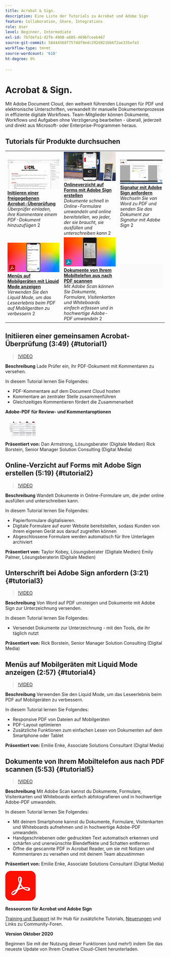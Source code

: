 ```yaml
---
title: Acrobat & Sign.
description: Eine Liste der Tutorials zu Acrobat und Adobe Sign
feature: Collaboration, Share, Integrations
role: User
level: Beginner, Intermediate
exl-id: 7b7defa1-d2fb-4908-a605-4696fceeb467
source-git-commit: 58444368f757ddf9edc292d921bb6f2ae335efa3
workflow-type: tm+mt
source-wordcount: '610'
ht-degree: 0%

---
```


# Acrobat &amp; Sign.

Mit Adobe Document Cloud, den weltweit führenden Lösungen für PDF und elektronische Unterschriften, verwandelt ihr manuelle Dokumentenprozesse in effiziente digitale Workflows. Team-Mitglieder können Dokumente, Workflows und Aufgaben ohne Verzögerung bearbeiten - überall, jederzeit und direkt aus Microsoft- oder Enterprise-Programmen heraus.

## Tutorials für Produkte durchsuchen

<table style="table-layout:fixed">
<tr>
 <td>
   <a href="acrobat-sign.md#tutorial1">
      <img alt="Initiieren einer gemeinsamen Acrobat-Überprüfung" src="../assets/acrobat_sharedreview_armstrong.jpg" />
   </a>
    <div>
   <a href="acrobat-sign.md#tutorial1"><strong>Initiieren einer freigegebenen Acrobat-Überprüfung</strong></a>
    </div>
    <em>Überprüfer einladen, ihre Kommentare einem PDF-Dokument hinzuzufügen</em>
    2<br>
  </td>
  <td>
    <a href="acrobat-sign.md#tutorial2">
        <img alt="Forms mit Adobe Sign erstellen und auf Online-Services verzichten" src="../assets/sign_webforms_palmer-kobey_thumbnail.jpg" />
    </a>
    <div>
    <a href="acrobat-sign.md#tutorial2"><strong>Onlineverzicht auf Forms mit Adobe Sign erstellen</strong></a>
    </div>
    <em>Dokumente schnell in Online-Formulare umwandeln und online bereitstellen, wo jeder, der sie braucht, sie ausfüllen und unterschreiben kann</em>
    2<br>
  </td>
  <td>
   <a href="acrobat-sign.md#tutorial3">
      <img alt="Signatur mit Adobe Sign anfordern" src="../assets/sign_request-signature_borstein_thumbnail.jpg" />
   </a>
    <div>
    <a href="acrobat-sign.md#tutorial3"><strong>Signatur mit Adobe Sign anfordern</strong></a>
    </div>
    <em>Wechseln Sie von Word zu PDF und senden Sie das Dokument zur Signatur mit Adobe Sign</em>
    2<br>
  </td>
</tr>
<tr>
 <td>
   <a href="acrobat-sign.md#tutorial4">
      <img alt="Anzeigen von Menüs auf Mobilgeräten mit Liquid Mode" src="../assets/acrobat_liquidmode_enke_thumbnail.jpg" />
   </a>
    <div>
   <a href="acrobat-sign.md#tutorial4"><strong>Menüs auf Mobilgeräten mit Liquid Mode anzeigen</strong></a>
    </div>
    <em>Verwenden Sie den Liquid Mode, um das Leseerlebnis beim PDF auf Mobilgeräten zu verbessern</em>
    2<br>
  </td>
  <td>
    <a href="acrobat-sign.md#tutorial5">
        <img alt="Scannen von Dokumenten in PDF über Ihr Mobiltelefon" src="../assets/acrobat_scan_enke.jpg" />
    </a>
    <div>
    <a href="acrobat-sign.md#tutorial5"><strong>Dokumente von Ihrem Mobiltelefon aus nach PDF scannen</strong></a>
    </div>
    <em>Mit Adobe Scan können Sie Dokumente, Formulare, Visitenkarten und Whiteboards einfach erfassen und in hochwertige Adobe-PDF umwandeln</em>
    2<br>
  </td>
  <td>
    <img alt="Spacer" src="../assets/Gray_thumbnail.png" />
    <div>
    <br>
  </td>
</tr>
</table>

## Initiieren einer gemeinsamen Acrobat-Überprüfung (3:49) {#tutorial1}

>[!VIDEO](https://video.tv.adobe.com/v/326777?hidetitle=true)

**Beschreibung**
Lade Prüfer ein, ihr PDF-Dokument mit Kommentaren zu versehen.

In diesem Tutorial lernen Sie Folgendes:
* PDF-Kommentare auf dem Document Cloud hosten
* Kommentare an zentraler Stelle zusammenführen
* Gleichzeitiges Kommentieren fördert die Zusammenarbeit

**Adobe-PDF für Review- und Kommentaroptionen**

[![Vergleichsabbild](../assets/ComparisonPDF_thumbnail_96.png)](../assets/Adobe_Review_and_Comment_Comparisons.pdf)

**Präsentiert von:**
Dan Armstrong, Lösungsberater (Digitale Medien)
Rick Borstein, Senior Manager Solution Consulting (Digital Media)

## Online-Verzicht auf Forms mit Adobe Sign erstellen (5:19) {#tutorial2}

>[!VIDEO](https://video.tv.adobe.com/v/326776?hidetitle=true)

**Beschreibung**
Wandelt Dokumente in Online-Formulare um, die jeder online ausfüllen und unterschreiben kann.

In diesem Tutorial lernen Sie Folgendes:
* Papierformulare digitalisieren.
* Digitale Formulare auf eurer Website bereitstellen, sodass Kunden von ihrem eigenen Gerät aus darauf zugreifen können
* Abgeschlossene Formulare werden automatisch für Ihre Unterlagen archiviert

**Präsentiert von:**
Taylor Kobey, Lösungsberater (Digitale Medien)
Emily Palmer, Lösungsberaterin (Digitale Medien)

## Unterschrift bei Adobe Sign anfordern (3:21) {#tutorial3}

>[!VIDEO](https://video.tv.adobe.com/v/326801?hidetitle=true)

**Beschreibung**
Von Word auf PDF umsteigen und Dokumente mit Adobe Sign zur Unterzeichnung versenden.

In diesem Tutorial lernen Sie Folgendes:
* Versendet Dokumente zur Unterzeichnung - mit den Tools, die ihr täglich nutzt

**Präsentiert von:**
Rick Borstein, Senior Manager Solution Consulting (Digital Media)

## Menüs auf Mobilgeräten mit Liquid Mode anzeigen (2:57) {#tutorial4}

>[!VIDEO](https://video.tv.adobe.com/v/327093?hidetitle=true)

**Beschreibung**
Verwenden Sie den Liquid Mode, um das Leseerlebnis beim PDF auf Mobilgeräten zu verbessern.

In diesem Tutorial lernen Sie Folgendes:
* Responsive PDF von Dateien auf Mobilgeräten
* PDF-Layout optimieren
* Zusätzliche Funktionen zum einfachen Lesen von Dokumenten auf dem Smartphone oder Tablet

**Präsentiert von:**
Emilie Enke, Associate Solutions Consultant (Digital Media)

## Dokumente von Ihrem Mobiltelefon aus nach PDF scannen (5:53) {#tutorial5}

>[!VIDEO](https://video.tv.adobe.com/v/327094?hidetitle=true)

**Beschreibung**
Mit Adobe Scan kannst du Dokumente, Formulare, Visitenkarten und Whiteboards einfach abfotografieren und in hochwertige Adobe-PDF umwandeln.

In diesem Tutorial lernen Sie Folgendes:
* Mit deinem Smartphone kannst du Dokumente, Formulare, Visitenkarten und Whiteboards aufnehmen und in hochwertige Adobe-PDF umwandeln.
* Handgeschriebenen oder gedruckten Text automatisch erkennen und schärfen und unerwünschte Blendeffekte und Schatten entfernen
* Öffne die gescannte PDF in Acrobat Reader, um sie mit Notizen und Kommentaren zu versehen und mit deinem Team abzustimmen

**Präsentiert von:**
Emilie Enke, Associate Solutions Consultant (Digital Media)

![DC-Logo](../assets/Doc-Cloud-256.png)

**Ressourcen für Acrobat und Adobe Sign**

[Training und Support](https://helpx.adobe.com/support/document-cloud.html) ist Ihr Hub für zusätzliche Tutorials, [Neuerungen](https://helpx.adobe.com/acrobat/using/whats-new.html) und Links zu Community-Foren.

**Version Oktober 2020**

Beginnen Sie mit der Nutzung dieser Funktionen (und mehr!) indem Sie das neueste Update von Ihrem Creative Cloud-Client herunterladen.
